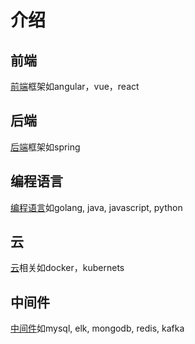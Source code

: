 # 介绍

## 前端
[前端](../frontend/README.md)框架如angular，vue，react

## 后端
[后端](../backend/README.md)框架如spring

## 编程语言
[编程语言](../programming-languages/README.md)如golang, java, javascript, python

## 云
[云](../cloud/README.md)相关如docker，kubernets

## 中间件
[中间件](../middleware/README.md)如mysql, elk, mongodb, redis, kafka